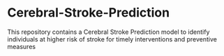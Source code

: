 # Cerebral-Stroke-Prediction
This repository contains  a Cerebral Stroke Prediction model to identify individuals at higher risk of stroke for timely interventions and preventive measures
